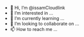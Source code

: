 - 👋 Hi, I’m @issamCloudlink
- 👀 I’m interested in ...
- 🌱 I’m currently learning ...
- 💞️ I’m looking to collaborate on ...
- 📫 How to reach me ...

<!---
issamCloudlink/issamCloudlink is a ✨ special ✨ repository because its `README.md` (this file) appears on your GitHub profile.
You can click the Preview link to take a look at your changes.
--->
